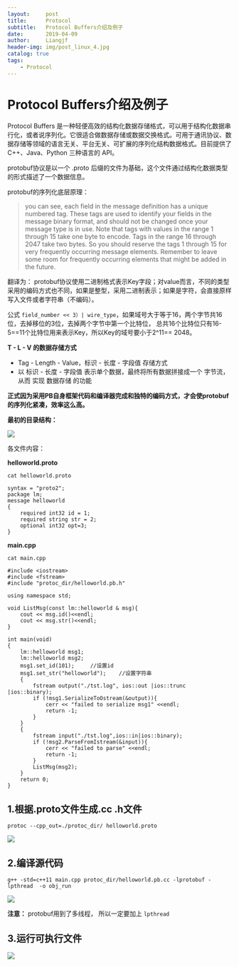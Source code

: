 ```yaml
---
layout:     post                  
title:      Protocol
subtitle:   Protocol Buffers介绍及例子
date:       2019-04-09          
author:     Liangjf                  
header-img: img/post_linux_4.jpg
catalog: true                      
tags:                       
    - Protocol
---
```


# Protocol Buffers介绍及例子

Protocol Buffers 是一种轻便高效的结构化数据存储格式，可以用于结构化数据串行化，或者说序列化。它很适合做数据存储或数据交换格式。可用于通讯协议、数据存储等领域的语言无关、平台无关、可扩展的序列化结构数据格式。目前提供了 C++、Java、Python 三种语言的 API。

protobuf协议是以一个 .proto 后缀的文件为基础，这个文件通过结构化数据类型的形式描述了一个数据信息。

protobuf的序列化底层原理：
> you can see, each field in the message definition has a unique numbered tag. These tags are used to identify your fields in the message binary format, and should not be changed once your message type is in use. Note that tags with values in the range 1 through 15 take one byte to encode. Tags in the range 16 through 2047 take two bytes. So you should reserve the tags 1 through 15 for very frequently occurring message elements. Remember to leave some room for frequently occurring elements that might be added in the future.

翻译为：
protobuf协议使用二进制格式表示Key字段；对value而言，不同的类型采用的编码方式也不同，如果是整型，采用二进制表示；如果是字符，会直接原样写入文件或者字符串（不编码）。

公式 `field_number << 3）| wire_type`，如果域号大于等于16，两个字节共16位，去掉移位的3位，去掉两个字节中第一个比特位， 总共16个比特位只有16-5==11个比特位用来表示Key，所以Key的域号要小于2^11== 2048。
 
**T - L - V 的数据存储方式**
- Tag - Length - Value，标识 - 长度 - 字段值 存储方式
- 以 标识 - 长度 - 字段值 表示单个数据，最终将所有数据拼接成一个 字节流，从而 实现 数据存储 的功能

**正式因为采用PB自身框架代码和编译器完成和独特的编码方式，才会使protobuf的序列化紧凑，效率这么高。**

**最初的目录结构：**

![](https://img2018.cnblogs.com/blog/1209698/201904/1209698-20190401213114764-1525174850.png)



各文件内容：

**helloworld.proto**

	cat helloworld.proto

	syntax = "proto2";
	package lm;
	message helloworld
	{
	    required int32 id = 1;
	    required string str = 2;
	    optional int32 opt=3;
	}

**main.cpp**

	cat main.cpp
	
	#include <iostream>
	#include <fstream>
	#include "protoc_dir/helloworld.pb.h"
	
	using namespace std;
	 
	void ListMsg(const lm::helloworld & msg){
	    cout << msg.id()<<endl;
	    cout << msg.str()<<endl;
	}
	 
	int main(void)
	{
	    lm::helloworld msg1;
	    lm::helloworld msg2;
	    msg1.set_id(101);     //设置id
	    msg1.set_str("helloworld");    //设置字符串
	    {
	        fstream output("./tst.log", ios::out |ios::trunc |ios::binary);
	        if (!msg1.SerializeToOstream(&output)){
	            cerr << "failed to serialize msg1" <<endl;
	            return -1;
	        }
	    }
	    {
	        fstream input("./tst.log",ios::in|ios::binary);
	        if (!msg2.ParseFromIstream(&input)){
	            cerr << "failed to parse" <<endl;
	            return -1;
	        }
	        ListMsg(msg2);
	    }
	    return 0;
	}


## 1.根据.proto文件生成.cc .h文件

`protoc --cpp_out=./protoc_dir/ helloworld.proto`

![](https://img2018.cnblogs.com/blog/1209698/201904/1209698-20190401213123939-1805854369.png)




## 2.编译源代码
`g++ -std=c++11 main.cpp protoc_dir/helloworld.pb.cc -lprotobuf -lpthread  -o obj_run`

![](https://img2018.cnblogs.com/blog/1209698/201904/1209698-20190401213129686-1888626146.png)



**注意：** protobuf用到了多线程， 所以一定要加上 `lpthread `

## 3.运行可执行文件

![](https://img2018.cnblogs.com/blog/1209698/201904/1209698-20190401213135522-1540636181.png)
